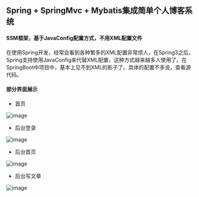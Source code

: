## Spring + SpringMvc + Mybatis集成简单个人博客系统

####  SSM框架，基于JavaConfig配置方式，不用XML配置文件
在使用Spring开发，经常会看到各种繁多的XML配置非常烦人，在Spring3之后，Spring支持使用JavaConfig来代替XML配置，这种方式越来越多人使用了。在SpringBoot中项目中，基本上见不到XML的影子了。具体的配置不多说，查看源代码。

#### 部分界面展示
* 首页

![image](http://pcschpyz4.bkt.clouddn.com/index.jpg)

* 后台登录

![image](http://pcschpyz4.bkt.clouddn.com/login.jpg)

* 后台首页

![image](http://pcschpyz4.bkt.clouddn.com/admin.png)

* 后台写文章

![image](http://pcschpyz4.bkt.clouddn.com/write.png)
